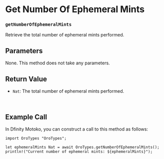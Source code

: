 # Get Number Of Ephemeral Mints

### `getNumberOfEphemeralMints`

Retrieve the total number of ephemeral mints performed.

## Parameters

None. This method does not take any parameters.

## Return Value

- `Nat`: The total number of ephemeral mints performed.

&nbsp;

## Example Call

In Dfinity Motoko, you can construct a call to this method as follows:

```motoko
import OroTypes "OroTypes";

let ephemeralMints Nat = await OroTypes.getNumberOfEphemeralMints();
println!("Current number of ephemeral mints: ${ephemeralMints}");


```

&nbsp;